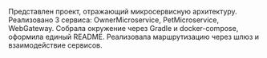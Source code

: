 Представлен проект, отражающий микросервисную архитектуру. Реализовано 3 сервиса: OwnerMicroservice, PetMicroservice, WebGateway.
Собрала окружение через Gradle и docker-compose, оформила единый README.
Реализовала маршрутизацию через шлюз и взаимодействие сервисов.
